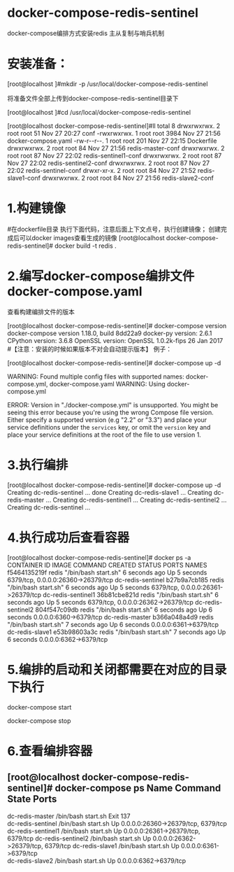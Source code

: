 # docker-compose-redis-sentinel
docker-compose编排方式安装redis 主从复制与哨兵机制

         
# 安装准备：
[root@localhost ]#mkdir -p  /usr/local/docker-compose-redis-sentinel

将准备文件全部上传到docker-compose-redis-sentinel目录下

[root@localhost ]#cd /usr/local/docker-compose-redis-sentinel

[root@localhost docker-compose-redis-sentinel]#ll
total 8
drwxrwxrwx. 2 root root   51 Nov 27 20:27 conf
-rwxrwxrwx. 1 root root 3984 Nov 27 21:56 docker-compose.yaml
-rw-r--r--. 1 root root  201 Nov 27 22:15 Dockerfile
drwxrwxrwx. 2 root root   84 Nov 27 21:56 redis-master-conf
drwxrwxrwx. 2 root root   87 Nov 27 22:02 redis-sentinel1-conf
drwxrwxrwx. 2 root root   87 Nov 27 22:02 redis-sentinel2-conf
drwxrwxrwx. 2 root root   87 Nov 27 22:02 redis-sentinel-conf
drwxr-xr-x. 2 root root   84 Nov 27 21:52 redis-slave1-conf
drwxrwxrwx. 2 root root   84 Nov 27 21:56 redis-slave2-conf




# 1.构建镜像

#在dockerfile目录 执行下面代码，注意后面上下文点号，执行创建镜像；
创建完成后可以docker images查看生成的镜像
[root@localhost docker-compose-redis-sentinel]# docker build -t redis .


# 2.编写docker-compose编排文件docker-compose.yaml

查看构建编排文件的版本

[root@localhost docker-compose-redis-sentinel]# docker-compose version
docker-compose version 1.18.0, build 8dd22a9
docker-py version: 2.6.1
CPython version: 3.6.8
OpenSSL version: OpenSSL 1.0.2k-fips  26 Jan 2017
#【注意：安装的时候如果版本不对会自动提示版本】
例子：

[root@localhost docker-compose-redis-sentinel]# docker-compose up -d

WARNING: Found multiple config files with supported names: docker-compose.yml, docker-compose.yaml
WARNING: Using docker-compose.yml

ERROR: Version in "./docker-compose.yml" is unsupported. You might be seeing this error because you're using the wrong Compose file version. Either specify a supported version (e.g "2.2" or "3.3") and place your service definitions under the `services` key, or omit the `version` key and place your service definitions at the root of the file to use version 1.

# 3.执行编排
[root@localhost docker-compose-redis-sentinel]# docker-compose up -d
Creating dc-redis-sentinel ... done
Creating dc-redis-slave1 ... 
Creating dc-redis-master ... 
Creating dc-redis-sentinel1 ... 
Creating dc-redis-sentinel2 ... 
Creating dc-redis-sentinel ... 



# 4.执行成功后查看容器
[root@localhost docker-compose-redis-sentinel]# docker ps -a
CONTAINER ID        IMAGE               COMMAND                CREATED             STATUS              PORTS                                NAMES
f5464135219f        redis               "/bin/bash start.sh"   6 seconds ago       Up 5 seconds        6379/tcp, 0.0.0.0:26360->26379/tcp   dc-redis-sentinel
b27b9a7cb185        redis               "/bin/bash start.sh"   6 seconds ago       Up 5 seconds        6379/tcp, 0.0.0.0:26361->26379/tcp   dc-redis-sentinel1
36b81cbe821d        redis               "/bin/bash start.sh"   6 seconds ago       Up 5 seconds        6379/tcp, 0.0.0.0:26362->26379/tcp   dc-redis-sentinel2
804f547c09db        redis               "/bin/bash start.sh"   6 seconds ago       Up 6 seconds        0.0.0.0:6360->6379/tcp               dc-redis-master
b366a048a4d9        redis               "/bin/bash start.sh"   7 seconds ago       Up 6 seconds        0.0.0.0:6361->6379/tcp               dc-redis-slave1
e53b98603a3c        redis               "/bin/bash start.sh"   7 seconds ago       Up 6 seconds        0.0.0.0:6362->6379/tcp    


# 5.编排的启动和关闭都需要在对应的目录下执行

docker-compose start

docker-compose stop

# 6.查看编排容器
[root@localhost docker-compose-redis-sentinel]# docker-compose ps
       Name               Command          State                   Ports               
---------------------------------------------------------------------------------------
dc-redis-master      /bin/bash start.sh   Exit 137                                     
dc-redis-sentinel    /bin/bash start.sh   Up         0.0.0.0:26360->26379/tcp, 6379/tcp
dc-redis-sentinel1   /bin/bash start.sh   Up         0.0.0.0:26361->26379/tcp, 6379/tcp
dc-redis-sentinel2   /bin/bash start.sh   Up         0.0.0.0:26362->26379/tcp, 6379/tcp
dc-redis-slave1      /bin/bash start.sh   Up         0.0.0.0:6361->6379/tcp            
dc-redis-slave2      /bin/bash start.sh   Up         0.0.0.0:6362->6379/tcp  



